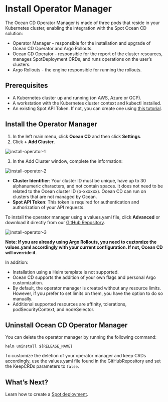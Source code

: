 # Install Operator Manager

The Ocean CD Operator Manager is made of three pods that reside in your Kubernetes cluster, enabling the integration with the Spot Ocean CD solution: 

* Operator Manager - responsible for the installation and upgrade of Ocean CD Operator and Argo Rollouts. 
* Ocean CD Operator - responsible for the report of the cluster resources, manages SpotDeployment CRDs, and runs operations on the user’s clusters.  
* Argo Rollouts - the engine responsible for running the rollouts. 

## Prerequisites 

* A Kubernetes cluster up and running (on AWS, Azure or GCP). 
* A workstation with the Kubernetes cluster context and kubectl installed. 
* An existing Spot API Token. If not, you can create one using [this tutorial](https://docs.spot.io/administration/api/create-api-token?id=create-an-api-token). 

## Install the Operator Manager 

1. In the left main menu, click **Ocean CD** and then click **Settings**.  
2. Click **+ Add Cluster**. 

![install-operator-1](https://github.com/spotinst/help/assets/106514736/2fba9cf5-3c32-4844-852c-da82bb45f35b)

3. In the Add Cluster window, complete the information: 

![install-operator-2](https://github.com/spotinst/help/assets/106514736/1ac89008-c337-45ce-a39c-feb8df820b39)

* **Cluster Identifier**: Your cluster ID must be unique, have up to 30 alphanumeric characters, and not contain spaces. It does not need to be related to the Ocean cluster ID (o-xxxxxx). Ocean CD can run on clusters that are not managed by Ocean. 
* **Spot API Token**: This token is required for authentication and authorization of your API requests. 

To install the operator manager using a values.yaml file, click **Advanced** or download it directly from our [GitHub Repository](https://github.com/spotinst/spot-oceancd-releases/blob/main/charts/spot-oceancd-operator-manager/values.yaml). 

![install-operator-3](https://github.com/spotinst/help/assets/106514736/cf065c18-e2ae-48de-9304-4dff5557c189)

**Note: If you are already using Argo Rollouts, you need to cuztomize the values.yaml accordingly with your current configuration. If not, Ocean CD will override it**.  

In addition: 

* Installation using a Helm template is not supported. 
* Ocean CD supports the addition of your own flags and personal Argo customization.  
* By default, the operator manager is created without any resource limits. However, if you prefer to set limits on them, you have the option to do so manually. 
* Additional supported resources are affinity, tolerations, podSecurityContext, and nodeSelector. 

## Uninstall Ocean CD Operator Manager 

You can delete the operator manager by running the following command:  

`helm uninstall ${RELEASE_NAME}` 

To customize the deletion of your operator manager and keep CRDs accordingly, use the values.yaml file found in the GitHubRepository and set the KeepCRDs parameters to `false`.  

## What’s Next?

Learn how to create a [Spot deployment](ocean-cd/getting-started/create-deployment).  


